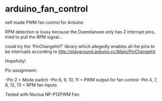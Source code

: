 # arduino_fan_control
self made PWM fan control for Arduino 

RPM detection is lousy because the Duemilanove only has 2 interrupt pins, tried to pull the RPM signal...

could try the 'PinChangeInt?' library which allegedly enables all the pins to be interrupts according to http://playground.arduino.cc/Main/PinChangeInt

Hopefully!

Pin assignment:

-Pin 2 = Mode switch
-Pin 6, 9, 10, 11 = PWM output for fan control
-Pin 4, 7, 8, 12, 13 = RPM fan inputs

Tested with Noctua NF-P12PWM Fan
